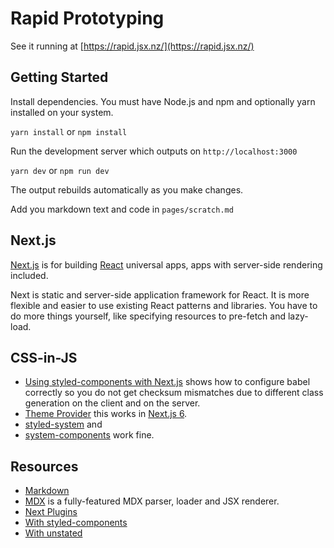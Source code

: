 # Rapid Prototyping

See it running at [https://rapid.jsx.nz/](https://rapid.jsx.nz/)

## Getting Started

Install dependencies. You must have Node.js and npm and optionally yarn installed on your system.

`yarn install` or `npm install`

Run the development server which outputs on `http://localhost:3000`

`yarn dev` or `npm run dev`

The output rebuilds automatically as you make changes.
 
Add you markdown text and code in `pages/scratch.md`

## Next.js

[Next.js](https://nextjs.org/) is for building [React](https://reactjs.org/) universal apps, apps with server-side rendering included.

Next is static and server-side application framework for React. It is more flexible and easier to use existing React patterns and libraries. You have to do more things yourself, like specifying resources to pre-fetch and lazy-load. 

## CSS-in-JS

* [Using styled-components with Next.js](https://jsramblings.com/2017/11/27/using-styled-components-with-next-js.html) shows how to configure babel correctly so you do not get checksum mismatches due to different class generation on the client and on the server. 
* [Theme Provider](https://github.com/zeit/next.js/issues/4170) this works in [Next.js 6](https://zeit.co/blog/next6).
* [styled-system](https://github.com/jxnblk/styled-system) and 
* [system-components](https://github.com/jxnblk/styled-system/tree/master/system-components) work fine.

## Resources

* [Markdown](https://github.com/adam-p/markdown-here/wiki/Markdown-Cheatsheet)
* [MDX](https://github.com/mdx-js/mdx) is a fully-featured MDX parser, loader and JSX renderer.
* [Next Plugins](https://github.com/zeit/next-plugins)
* [With styled-components](https://github.com/zeit/next.js/tree/canary/examples/with-styled-components)
* [With unstated](https://github.com/zeit/next.js/tree/canary/examples/with-unstated)

